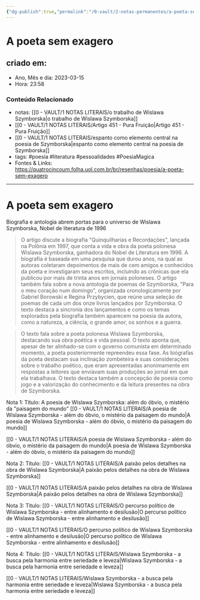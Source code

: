 ```yaml
---
{"dg-publish":true,"permalink":"/0-vault/2-notas-permanentes/a-poeta-sem-exagero/","tags":["permanente","poesia","literatura","pessoalidades","PoesiaMagica"],"dgHomeLink":true,"dgShowLocalGraph":true,"dgShowFileTree":true,"dgEnableSearch":true}
---
```


# A poeta sem exagero

## criado em: 

- Ano, Mês e dia: 2023-03-15
- Hora: 23:58

### Conteúdo Relacionado

- notas: [[0 - VAULT/1 NOTAS LITERAIS/o trabalho de Wislawa Szymborska\|o trabalho de Wislawa Szymborska]]
- [[0 - VAULT/1 NOTAS LITERAIS/Artigo 451 - Pura Fruição\|Artigo 451 - Pura Fruição]]
- [[0 - VAULT/1 NOTAS LITERAIS/espanto como elemento central na poesia de Szymborska\|espanto como elemento central na poesia de Szymborska]]
- tags: #poesia #literatura #pessoalidades #PoesiaMagica 
- Fontes & Links: https://quatrocincoum.folha.uol.com.br/br/resenhas/poesia/a-poeta-sem-exagero
---

# A poeta sem exagero

Biografia e antologia abrem portas para o universo de Wislawa Szymborska, Nobel de literatura de 1996

>O artigo discute a biografia "Quinquilharias e Recordações", lançada na Polônia em 1997, que conta a vida e obra da poeta polonesa Wislawa Szymborska, ganhadora do Nobel de Literatura em 1996. A biografia é baseada em uma pesquisa que durou anos, na qual as autoras coletaram depoimentos de mais de cem amigos e conhecidos da poeta e investigaram seus escritos, incluindo as crônicas que ela publicou por mais de trinta anos em jornais poloneses. O artigo também fala sobre a nova antologia de poemas de Szymborska, "Para o meu coração num domingo", organizada cronologicamente por Gabriel Borowski e Regina Przybycien, que reúne uma seleção de poemas de cada um dos onze livros lançados por Szymborska. O texto destaca a sincronia dos lançamentos e como os temas explorados pela biografia também aparecem na poesia da autora, como a natureza, a ciência, o grande amor, os sonhos e a guerra.



>O texto fala sobre a poeta polonesa Wislawa Szymborska, destacando sua obra poética e vida pessoal. O texto aponta que, apesar de ter alinhado-se com o governo comunista em determinado momento, a poeta posteriormente repreendeu essa fase. As biógrafas da poeta destacam sua inclinação zombeteira e suas considerações sobre o trabalho poético, que eram apresentadas anonimamente em respostas a leitores que enviavam suas produções ao jornal em que ela trabalhava. O texto destaca também a concepção de poesia como jogo e a valorização do conhecimento e da leitura presentes na obra de Szymborska.

Nota 1:
Título: A poesia de Wislawa Szymborska: além do óbvio, o mistério da "paisagem do mundo"
[[0 - VAULT/1 NOTAS LITERAIS/A poesia de Wislawa Szymborska -  além do óbvio, o mistério da paisagem do mundo\|A poesia de Wislawa Szymborska -  além do óbvio, o mistério da paisagem do mundo]]

[[0 - VAULT/1 NOTAS LITERAIS/A poesia de Wislawa Szymborska -  além do óbvio, o mistério da paisagem do mundo\|A poesia de Wislawa Szymborska -  além do óbvio, o mistério da paisagem do mundo]]

Nota 2:
Título: [[0 - VAULT/1 NOTAS LITERAIS/A paixão pelos detalhes na obra de Wislawa Szymborska\|A paixão pelos detalhes na obra de Wislawa Szymborska]]

[[0 - VAULT/1 NOTAS LITERAIS/A paixão pelos detalhes na obra de Wislawa Szymborska\|A paixão pelos detalhes na obra de Wislawa Szymborska]]

Nota 3:
Título: [[0 - VAULT/1 NOTAS LITERAIS/O percurso político de Wislawa Szymborska - entre alinhamento e desilusão\|O percurso político de Wislawa Szymborska - entre alinhamento e desilusão]]

[[0 - VAULT/1 NOTAS LITERAIS/O percurso político de Wislawa Szymborska - entre alinhamento e desilusão\|O percurso político de Wislawa Szymborska - entre alinhamento e desilusão]]

Nota 4:
Título: [[0 - VAULT/1 NOTAS LITERAIS/Wislawa Szymborska - a busca pela harmonia entre seriedade e leveza\|Wislawa Szymborska - a busca pela harmonia entre seriedade e leveza]]

[[0 - VAULT/1 NOTAS LITERAIS/Wislawa Szymborska - a busca pela harmonia entre seriedade e leveza\|Wislawa Szymborska - a busca pela harmonia entre seriedade e leveza]]